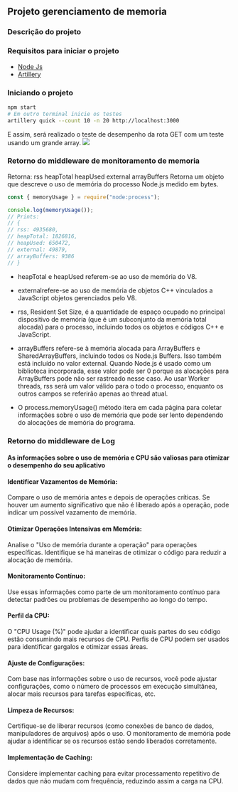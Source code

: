 ## Projeto gerenciamento de memoria

### Descrição do projeto

### Requisitos para iniciar o projeto

- [Node Js](https://nodejs.org/en)
- [Artillery](https://www.artillery.io/docs/get-started/get-artillery)

### Iniciando o projeto

```bash
npm start
# Em outro terminal inicie os testes
artillery quick --count 10 -n 20 http://localhost:3000
```

E assim, será realizado o teste de desempenho da rota GET com um teste usando um grande array.
![](./.github/Screencast-from-17-12-2023-14_42_56.gif)

### Retorno do middleware de monitoramento de memoria

Retorna: <Object>
rss <inteiro>
heapTotal <inteiro>
heapUsed <inteiro>
external <inteiro>
arrayBuffers <inteiro>
Retorna um objeto que descreve o uso de memória do processo Node.js medido em bytes.

```javascript
const { memoryUsage } = require("node:process");

console.log(memoryUsage());
// Prints:
// {
// rss: 4935680,
// heapTotal: 1826816,
// heapUsed: 650472,
// external: 49879,
// arrayBuffers: 9386
// }
```

- heapTotal e heapUsed referem-se ao uso de memória do V8.
- externalrefere-se ao uso de memória de objetos C++ vinculados a JavaScript objetos gerenciados pelo V8.
- rss, Resident Set Size, é a quantidade de espaço ocupado no principal dispositivo de memória (que é um subconjunto da memória total alocada) para o processo, incluindo todos os objetos e códigos C++ e JavaScript.
- arrayBuffers refere-se à memória alocada para ArrayBuffers e SharedArrayBuffers, incluindo todos os Node.js Buffers. Isso também está incluído no valor external. Quando Node.js é usado como um biblioteca incorporada, esse valor pode ser 0 porque as alocações para ArrayBuffers pode não ser rastreado nesse caso.
  Ao usar Worker threads, rss será um valor válido para o todo o processo, enquanto os outros campos se referirão apenas ao thread atual.

- O process.memoryUsage() método itera em cada página para coletar informações sobre o uso de memória que pode ser lento dependendo do alocações de memória do programa.

### Retorno do middleware de Log

#### As informações sobre o uso de memória e CPU são valiosas para otimizar o desempenho do seu aplicativo

#### Identificar Vazamentos de Memória:

Compare o uso de memória antes e depois de operações críticas.
Se houver um aumento significativo que não é liberado após a operação, pode indicar um possível vazamento de memória.

#### Otimizar Operações Intensivas em Memória:

Analise o "Uso de memória durante a operação" para operações específicas.
Identifique se há maneiras de otimizar o código para reduzir a alocação de memória.

#### Monitoramento Contínuo:

Use essas informações como parte de um monitoramento contínuo para detectar padrões ou problemas de desempenho ao longo do tempo.

#### Perfil da CPU:

O "CPU Usage (%)" pode ajudar a identificar quais partes do seu código estão consumindo mais recursos de CPU.
Perfis de CPU podem ser usados para identificar gargalos e otimizar essas áreas.

#### Ajuste de Configurações:

Com base nas informações sobre o uso de recursos, você pode ajustar configurações, como o número de processos em execução simultânea, alocar mais recursos para tarefas específicas, etc.

#### Limpeza de Recursos:

Certifique-se de liberar recursos (como conexões de banco de dados, manipuladores de arquivos) após o uso. O monitoramento de memória pode ajudar a identificar se os recursos estão sendo liberados corretamente.

#### Implementação de Caching:

Considere implementar caching para evitar processamento repetitivo de dados que não mudam com frequência, reduzindo assim a carga na CPU.
